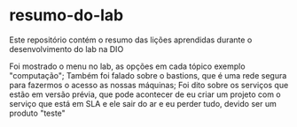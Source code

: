 # resumo-do-lab
Este repositório contém o resumo das lições aprendidas durante o desenvolvimento do lab na DIO


Foi mostrado o menu no lab, as opções em cada tópico exemplo "computação";
Também foi falado sobre o bastions, que é uma rede segura para fazermos o acesso as nossas máquinas;
Foi dito sobre os serviços que estão em versão prévia, que pode acontecer de eu criar um projeto com o serviço que está em SLA e ele sair do ar e eu perder tudo, devido ser um produto "teste"
